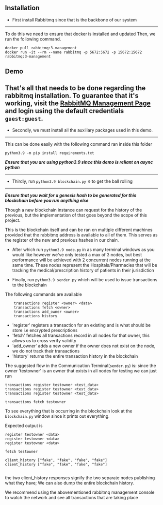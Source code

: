 ## Installation
* First install Rabbitmq since that is the backbone of our system
---
To do this we need to ensure that docker is installed and updated
Then, we run the following command.

```
docker pull rabbitmq:3-management
docker run -it --rm --name rabbitmq -p 5672:5672 -p 15672:15672 rabbitmq:3-management
```
## Demo
That's all that needs to be done regarding the rabbitmq installation.
To guarantee that it's working, visit the [RabbitMQ Management Page](http://localhost:15672/) 
and login using the default credentials ```guest:guest```.
---
* Secondly, we must install all the auxiliary packages used in this demo. 
---  
This can be done easily with the following command ran inside this folder
  
```python3.9 -m pip install requirements.txt```

***Ensure that you are using python3.9 since this demo is reliant on async python***

---
* Thirdly, run ```python3.9 blockchain.py 0``` to get the ball rolling
---
***Ensure that you wait for a genesis hash to be generated for this blockchain before you run anything else***

Though a new blockchain instance can request for the history of the previous, but the implementation of 
that goes beyond the scope of this project.

This is the blockchain itself and can be ran on multiple different machines provided that
the rabbitmq address is available to all of them. This serves 
as the register of the new and previous hashes in our chain.

* After which run ```python3.9 node.py``` in as many terminal windows as you would like
however we've only tested a max of 3 nodes, but best performance will be achieved with 2 concurrent
  nodes running at the same time. These nodes represent the Hospitals/Pharmacies that will be tracking the medical/prescription
  history of patients in their jurisdiction 
  
* Finally, run ```python3.9 sender.py``` which will be used to issue transactions to the blockchain 

The following commands are available 
```
    transactions register <owner> <data>
    transactions fetch <owner>
    transactions add_owner <owner>
    transactions history 

```

* 'register' registers a transaction for an existing <owner> and <data> is what should be store i.e encrypted prescriptions
* 'fetch' fetches all transactions record in all nodes for that owner, this allows us to cross verify validity
* 'add_owner' adds a new owner if the owner does not exist on the node, we do not track their transactions
* 'history' returns the entire transaction history in the blockchain

The suggested flow in the Communication Terminal(```sender.py```) is:
since the owner 'testowner' is an owner that exists in all nodes for testing we can just
run

```
transactions register testowner <test_data>
transactions register testowner <test_data>
transactions register testowner <test_data>

transactions fetch testowner
```

To see everything that is occurring in the blockchain look at the ```blockchain.py``` window since
it prints out everything.

Expected output is 

```
register testowner <data>
register testowner <data>
register testowner <data>

fetch testowner

client_history ["fake", "fake", "fake", "fake"]
client_history ["fake", "fake", "fake", "fake"]


```

the two client_history responses signify the two separate nodes publishing what
they have; We can also dump the entire blockchain history.

We recommend using the abovementioned rabbitmq management console to watch the network
and see all transactions that are taking place